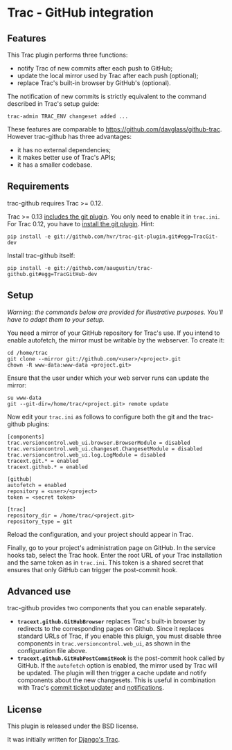 Trac - GitHub integration
=========================

Features
--------

This Trac plugin performs three functions:

- notify Trac of new commits after each push to GitHub;
- update the local mirror used by Trac after each push (optional);
- replace Trac's built-in browser by GitHub's (optional).

The notification of new commits is strictly equivalent to the command described
in Trac's setup guide:

    trac-admin TRAC_ENV changeset added ...

These features are comparable to https://github.com/davglass/github-trac.
However trac-github has three advantages:

- it has no external dependencies;
- it makes better use of Trac's APIs;
- it has a smaller codebase.

Requirements
------------

trac-github requires Trac >= 0.12.

Trac >= 0.13 [includes the git plugin](http://trac.edgewall.org/wiki/TracGit).
You only need to enable it in `trac.ini`. For Trac 0.12, you have to [install
the git plugin](http://trac-hacks.org/wiki/GitPlugin). Hint:

    pip install -e git://github.com/hvr/trac-git-plugin.git#egg=TracGit-dev

Install trac-github itself:

    pip install -e git://github.com/aaugustin/trac-github.git#egg=TracGitHub-dev

Setup
-----

_Warning: the commands below are provided for illustrative purposes. You'll have
to adapt them to your setup._

You need a mirror of your GitHub repository for Trac's use. If you intend to
enable autofetch, the mirror must be writable by the webserver. To create it:

    cd /home/trac
    git clone --mirror git://github.com/<user>/<project>.git
    chown -R www-data:www-data <project.git>

Ensure that the user under which your web server runs can update the mirror:

    su www-data
    git --git-dir=/home/trac/<project.git> remote update

Now edit your `trac.ini` as follows to configure both the git and the
trac-github plugins:

    [components]
    trac.versioncontrol.web_ui.browser.BrowserModule = disabled
    trac.versioncontrol.web_ui.changeset.ChangesetModule = disabled
    trac.versioncontrol.web_ui.log.LogModule = disabled
    tracext.git.* = enabled
    tracext.github.* = enabled

    [github]
    autofetch = enabled
    repository = <user>/<project>
    token = <secret token>

    [trac]
    repository_dir = /home/trac/<project.git>
    repository_type = git

Reload the configuration, and your project should appear in Trac.

Finally, go to your project's administration page on GitHub. In the service
hooks tab, select the Trac hook. Enter the root URL of your Trac installation
and the same token as in `trac.ini`. This token is a shared secret that ensures
that only GitHub can trigger the post-commit hook.

Advanced use
------------

trac-github provides two components that you can enable separately.

* **`tracext.github.GitHubBrowser`** replaces Trac's built-in browser by
  redirects to the corresponding pages on Github. Since it replaces standard
  URLs of Trac, if you enable this pluign, you must disable three components in
  `trac.versioncontrol.web_ui`, as shown in the configuration file above.
* **`tracext.github.GitHubPostCommitHook`** is the post-commit hook called by
  GitHub. If the `autofetch` option is enabled, the mirror used by Trac will be
  updated. The plugin will then trigger a cache update and notify components
  about the new changesets. This is useful in combination with Trac's [commit
  ticket updater](http://trac.edgewall.org/wiki/CommitTicketUpdater) and
  [notifications](http://trac.edgewall.org/wiki/TracNotification).

License
-------

This plugin is released under the BSD license.

It was initially written for [Django's Trac](https://code.djangoproject.com/).

